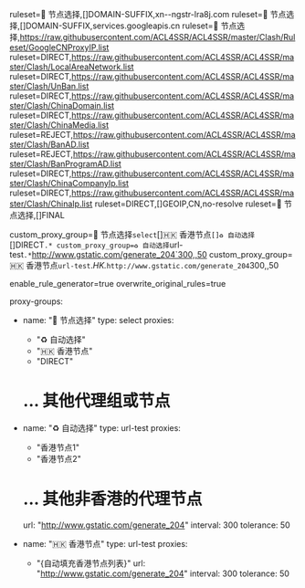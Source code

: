 ruleset=🚀 节点选择,[]DOMAIN-SUFFIX,xn--ngstr-lra8j.com
ruleset=🚀 节点选择,[]DOMAIN-SUFFIX,services.googleapis.cn
ruleset=🚀 节点选择,https://raw.githubusercontent.com/ACL4SSR/ACL4SSR/master/Clash/Ruleset/GoogleCNProxyIP.list
ruleset=DIRECT,https://raw.githubusercontent.com/ACL4SSR/ACL4SSR/master/Clash/LocalAreaNetwork.list
ruleset=DIRECT,https://raw.githubusercontent.com/ACL4SSR/ACL4SSR/master/Clash/UnBan.list
ruleset=DIRECT,https://raw.githubusercontent.com/ACL4SSR/ACL4SSR/master/Clash/ChinaDomain.list
ruleset=DIRECT,https://raw.githubusercontent.com/ACL4SSR/ACL4SSR/master/Clash/ChinaMedia.list
ruleset=REJECT,https://raw.githubusercontent.com/ACL4SSR/ACL4SSR/master/Clash/BanAD.list
ruleset=REJECT,https://raw.githubusercontent.com/ACL4SSR/ACL4SSR/master/Clash/BanProgramAD.list
ruleset=DIRECT,https://raw.githubusercontent.com/ACL4SSR/ACL4SSR/master/Clash/ChinaCompanyIp.list
ruleset=DIRECT,https://raw.githubusercontent.com/ACL4SSR/ACL4SSR/master/Clash/ChinaIp.list
ruleset=DIRECT,[]GEOIP,CN,no-resolve
ruleset=🚀 节点选择,[]FINAL

custom_proxy_group=🚀 节点选择`select`[]🇭🇰 香港节点`[]♻️ 自动选择`[]DIRECT`.*
custom_proxy_group=♻️ 自动选择`url-test`.*`http://www.gstatic.com/generate_204`300,,50
custom_proxy_group=🇭🇰 香港节点`url-test`.*HK.*`http://www.gstatic.com/generate_204`300,,50

enable_rule_generator=true
overwrite_original_rules=true

proxy-groups:
  - name: "🚀 节点选择"
    type: select
    proxies:
      - "♻️ 自动选择"
      - "🇭🇰 香港节点"
      - "DIRECT"
      # ... 其他代理组或节点

  - name: "♻️ 自动选择"
    type: url-test
    proxies: 
      - "香港节点1"
      - "香港节点2"
      # ... 其他非香港的代理节点
    url: "http://www.gstatic.com/generate_204"
    interval: 300
    tolerance: 50

  - name: "🇭🇰 香港节点"
    type: url-test
    proxies: 
      - "{自动填充香港节点列表}"
    url: "http://www.gstatic.com/generate_204"
    interval: 300
    tolerance: 50
